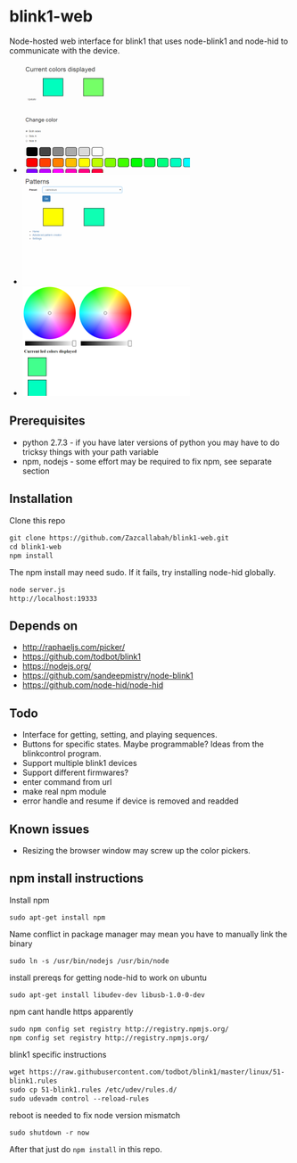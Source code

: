 # blink1-web

Node-hosted web interface for blink1 that uses node-blink1 and node-hid to communicate with the device.

* ![Quick change color](scr_1.png)
* ![Predefined patterns](scr_2.png)
* ![Color picker](scr_3.png)


## Prerequisites

* python 2.7.3 - if you have later versions of python you may have to do tricksy things with your path variable
* npm, nodejs - some effort may be required to fix npm, see separate section


## Installation

Clone this repo

    git clone https://github.com/Zazcallabah/blink1-web.git
    cd blink1-web
    npm install

The npm install may need sudo. If it fails, try installing node-hid globally.

    node server.js
    http://localhost:19333


## Depends on

* http://raphaeljs.com/picker/
* https://github.com/todbot/blink1
* https://nodejs.org/
* https://github.com/sandeepmistry/node-blink1
* https://github.com/node-hid/node-hid

## Todo

* Interface for getting, setting, and playing sequences.
* Buttons for specific states. Maybe programmable? Ideas from the blinkcontrol program.
* Support multiple blink1 devices
* Support different firmwares?
* enter command from url
* make real npm module
* error handle and resume if device is removed and readded

## Known issues

* Resizing the browser window may screw up the color pickers.

## npm install instructions

Install npm

    sudo apt-get install npm

Name conflict in package manager may mean you have to manually link the binary

    sudo ln -s /usr/bin/nodejs /usr/bin/node

install prereqs for getting node-hid to work on ubuntu

    sudo apt-get install libudev-dev libusb-1.0-0-dev

npm cant handle https apparently

    sudo npm config set registry http://registry.npmjs.org/
    npm config set registry http://registry.npmjs.org/

blink1 specific instructions

    wget https://raw.githubusercontent.com/todbot/blink1/master/linux/51-blink1.rules
    sudo cp 51-blink1.rules /etc/udev/rules.d/
    sudo udevadm control --reload-rules

reboot is needed to fix node version mismatch

    sudo shutdown -r now
    
After that just do `npm install` in this repo.

